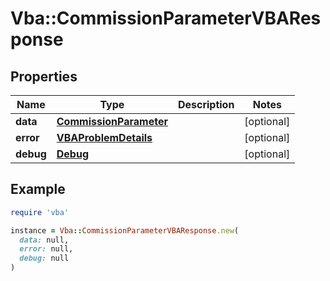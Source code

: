 # Vba::CommissionParameterVBAResponse

## Properties

| Name | Type | Description | Notes |
| ---- | ---- | ----------- | ----- |
| **data** | [**CommissionParameter**](CommissionParameter.md) |  | [optional] |
| **error** | [**VBAProblemDetails**](VBAProblemDetails.md) |  | [optional] |
| **debug** | [**Debug**](Debug.md) |  | [optional] |

## Example

```ruby
require 'vba'

instance = Vba::CommissionParameterVBAResponse.new(
  data: null,
  error: null,
  debug: null
)
```

